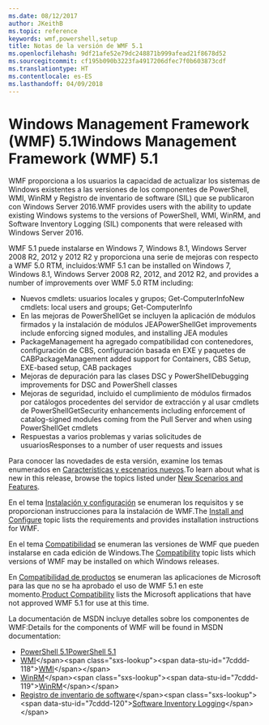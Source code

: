 ```yaml
---
ms.date: 08/12/2017
author: JKeithB
ms.topic: reference
keywords: wmf,powershell,setup
title: Notas de la versión de WMF 5.1
ms.openlocfilehash: 9df21afe52e79dc248871b999afead21f8678d52
ms.sourcegitcommit: cf195b090b3223fa4917206dfec7f0b603873cdf
ms.translationtype: HT
ms.contentlocale: es-ES
ms.lasthandoff: 04/09/2018
---
```

# <a name="windows-management-framework-wmf-51"></a><span data-ttu-id="7cddd-103">Windows Management Framework (WMF) 5.1</span><span class="sxs-lookup"><span data-stu-id="7cddd-103">Windows Management Framework (WMF) 5.1</span></span> #

<span data-ttu-id="7cddd-104">WMF proporciona a los usuarios la capacidad de actualizar los sistemas de Windows existentes a las versiones de los componentes de PowerShell, WMI, WinRM y Registro de inventario de software (SIL) que se publicaron con Windows Server 2016.</span><span class="sxs-lookup"><span data-stu-id="7cddd-104">WMF provides users with the ability to update existing Windows systems to the versions of PowerShell, WMI, WinRM, and Software Inventory Logging (SIL) components that were released with Windows Server 2016.</span></span>

<span data-ttu-id="7cddd-105">WMF 5.1 puede instalarse en Windows 7, Windows 8.1, Windows Server 2008 R2, 2012 y 2012 R2 y proporciona una serie de mejoras con respecto a WMF 5.0 RTM, incluidos:</span><span class="sxs-lookup"><span data-stu-id="7cddd-105">WMF 5.1 can be installed on Windows 7, Windows 8.1, Windows Server 2008 R2, 2012, and 2012 R2, and provides a number of improvements over WMF 5.0 RTM including:</span></span>

- <span data-ttu-id="7cddd-106">Nuevos cmdlets: usuarios locales y grupos; Get-ComputerInfo</span><span class="sxs-lookup"><span data-stu-id="7cddd-106">New cmdlets: local users and groups; Get-ComputerInfo</span></span>
- <span data-ttu-id="7cddd-107">En las mejoras de PowerShellGet se incluyen la aplicación de módulos firmados y la instalación de módulos JEA</span><span class="sxs-lookup"><span data-stu-id="7cddd-107">PowerShellGet improvements include enforcing signed modules, and installing JEA modules</span></span>
- <span data-ttu-id="7cddd-108">PackageManagement ha agregado compatibilidad con contenedores, configuración de CBS, configuración basada en EXE y paquetes de CAB</span><span class="sxs-lookup"><span data-stu-id="7cddd-108">PackageManagement added support for Containers, CBS Setup, EXE-based setup, CAB packages</span></span>
- <span data-ttu-id="7cddd-109">Mejoras de depuración para las clases DSC y PowerShell</span><span class="sxs-lookup"><span data-stu-id="7cddd-109">Debugging improvements for DSC and PowerShell classes</span></span>
- <span data-ttu-id="7cddd-110">Mejoras de seguridad, incluido el cumplimiento de módulos firmados por catálogos procedentes del servidor de extracción y al usar cmdlets de PowerShellGet</span><span class="sxs-lookup"><span data-stu-id="7cddd-110">Security enhancements including enforcement of catalog-signed modules coming from the Pull Server and when using PowerShellGet cmdlets</span></span>
- <span data-ttu-id="7cddd-111">Respuestas a varios problemas y varias solicitudes de usuarios</span><span class="sxs-lookup"><span data-stu-id="7cddd-111">Responses to a number of user requests and issues</span></span>

<span data-ttu-id="7cddd-112">Para conocer las novedades de esta versión, examine los temas enumerados en [Características y escenarios nuevos](https://docs.microsoft.com/en-us/powershell/wmf/5.1/scenarios-features).</span><span class="sxs-lookup"><span data-stu-id="7cddd-112">To learn about what is new in this release, browse the topics listed under [New Scenarios and Features](https://docs.microsoft.com/en-us/powershell/wmf/5.1/scenarios-features).</span></span>

<span data-ttu-id="7cddd-113">En el tema [Instalación y configuración](https://docs.microsoft.com/en-us/powershell/wmf/5.1/install-configure) se enumeran los requisitos y se proporcionan instrucciones para la instalación de WMF.</span><span class="sxs-lookup"><span data-stu-id="7cddd-113">The [Install and Configure](https://docs.microsoft.com/en-us/powershell/wmf/5.1/install-configure) topic lists the requirements and provides installation instructions for WMF.</span></span>

<span data-ttu-id="7cddd-114">En el tema [Compatibilidad](https://docs.microsoft.com/en-us/powershell/wmf/5.1/compatibility) se enumeran las versiones de WMF que pueden instalarse en cada edición de Windows.</span><span class="sxs-lookup"><span data-stu-id="7cddd-114">The [Compatibility](https://docs.microsoft.com/en-us/powershell/wmf/5.1/compatibility) topic lists which versions of WMF may be installed on which Windows releases.</span></span>

<span data-ttu-id="7cddd-115">En [Compatibilidad de productos](https://docs.microsoft.com/en-us/powershell/wmf/5.1/productincompat) se enumeran las aplicaciones de Microsoft para las que no se ha aprobado el uso de WMF 5.1 en este momento.</span><span class="sxs-lookup"><span data-stu-id="7cddd-115">[Product Compatibility](https://docs.microsoft.com/en-us/powershell/wmf/5.1/productincompat) lists the Microsoft applications that have not approved WMF 5.1 for use at this time.</span></span>

<span data-ttu-id="7cddd-116">La documentación de MSDN incluye detalles sobre los componentes de WMF:</span><span class="sxs-lookup"><span data-stu-id="7cddd-116">Details for the components of WMF will be found in MSDN documentation:</span></span>

- [<span data-ttu-id="7cddd-117">PowerShell 5.1</span><span class="sxs-lookup"><span data-stu-id="7cddd-117">PowerShell 5.1</span></span>](https://docs.microsoft.com/en-us/powershell/)
- <span data-ttu-id="7cddd-118">[WMI](https://msdn.microsoft.com/en-us/library/jj152383(v=vs.85).aspx)</span><span class="sxs-lookup"><span data-stu-id="7cddd-118">[WMI](https://msdn.microsoft.com/en-us/library/jj152383(v=vs.85).aspx)</span></span>
- <span data-ttu-id="7cddd-119">[WinRM](https://msdn.microsoft.com/en-us/library/aa384426(v=vs.85).aspx)</span><span class="sxs-lookup"><span data-stu-id="7cddd-119">[WinRM](https://msdn.microsoft.com/en-us/library/aa384426(v=vs.85).aspx)</span></span>
- <span data-ttu-id="7cddd-120">[Registro de inventario de software](https://technet.microsoft.com/en-us/library/dn383584(v=ws.11).aspx)</span><span class="sxs-lookup"><span data-stu-id="7cddd-120">[Software Inventory Logging](https://technet.microsoft.com/en-us/library/dn383584(v=ws.11).aspx)</span></span>